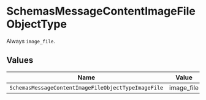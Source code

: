 # SchemasMessageContentImageFileObjectType

Always `image_file`.


## Values

| Name                                                | Value                                               |
| --------------------------------------------------- | --------------------------------------------------- |
| `SchemasMessageContentImageFileObjectTypeImageFile` | image_file                                          |